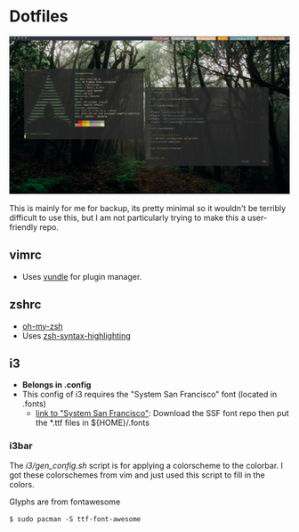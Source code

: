 # Dotfiles

![](i3_desktop_ss.png)

This is mainly for me for backup, its pretty minimal so it wouldn't be terribly
difficult to use this, but I am not particularly trying to make this a
user-friendly repo.

## vimrc

- Uses [vundle](https://github.com/VundleVim/Vundle.vim) for plugin manager.

## zshrc

- [oh-my-zsh](https://ohmyz.sh/)
- Uses [zsh-syntax-highlighting](https://github.com/zsh-users/zsh-syntax-highlighting)

## i3
- **Belongs in .config**
- This config of i3 requires the "System San Francisco" font (located in .fonts) 
	- [link to "System San Francisco"](https://github.com/supermarin/YosemiteSanFranciscoFont): Download the SSF font repo then put the \*.ttf files in ${HOME}/.fonts

### i3bar

The *i3/gen_config.sh* script is for applying a colorscheme to the colorbar. I
got these colorschemes from vim and just used this script to fill in the
colors.

Glyphs are from fontawesome

	$ sudo pacman -S ttf-font-awesome
